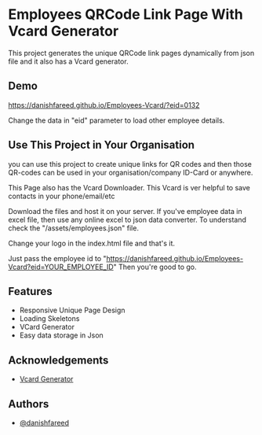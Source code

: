
# Employees QRCode Link Page With Vcard Generator

This project generates the unique QRCode link pages dynamically from json file and it also has a Vcard generator.


## Demo

https://danishfareed.github.io/Employees-Vcard/?eid=0132

Change the data in "eid" parameter to load other employee details.

## Use This Project in Your Organisation

you can use this project to create unique links for QR codes and then those QR-codes can be used in your organisation/company ID-Card or anywhere.

This Page also has the Vcard Downloader. This Vcard is ver helpful to save contacts in your phone/email/etc

Download the files and host it on your server. If you've employee data in excel file, then use any online excel to json data converter. To understand check the "/assets/employees.json" file.

Change your logo in the index.html file and that's it. 

Just pass the employee id to "https://danishfareed.github.io/Employees-Vcard?eid=YOUR_EMPLOYEE_ID"
Then you're good to go.


## Features

- Responsive Unique Page Design
- Loading Skeletons
- VCard Generator
- Easy data storage in Json
## Acknowledgements

 - [Vcard Generator](https://gist.github.com/dun4n/9353031)


## Authors

- [@danishfareed](https://www.github.com/danishfareed)

